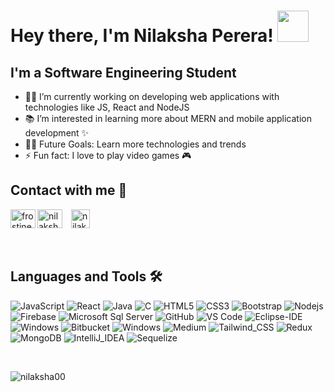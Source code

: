 # Hey there, I'm Nilaksha Perera! <img src="https://media.giphy.com/media/mGcNjsfWAjY5AEZNw6/giphy.gif" width="50">

## I'm a Software Engineering Student


- 👨‍💻 I’m currently working on developing web applications with technologies like JS, React and NodeJS
- 📚  I’m interested in learning more about MERN and mobile application development ✨
- 💪🏼 Future Goals: Learn more technologies and trends
- ⚡ Fun fact: I love to play video games 🎮

## Contact with me 📝


<a href="https://www.linkedin.com/in/nilaksha-perera-229184227/" target="blank"><img src="https://raw.githubusercontent.com/rahuldkjain/github-profile-readme-generator/master/src/images/icons/Social/linked-in-alt.svg" alt="nilaksha perera" height="30" width="40" /></a>
[<img align="left" alt="frostine.00 | Instagram" width="40px" src="https://raw.githubusercontent.com/rahuldkjain/github-profile-readme-generator/master/src/images/icons/Social/instagram.svg" height="30" width="40" />][instagram]
<a href="https://medium.com/@Nilaksha00/" target="blank"><img src="https://image.winudf.com/v2/image1/Y29tLm1lZGl1bS5yZWFkZXJfaWNvbl8xNjAzMTIyMzM3XzA2Mw/icon.png?w=&fakeurl=1" alt="nilaksha perera" height="30" width="30" style="margin-left: 10px" /></a>

 <br/>

## Languages and Tools 🛠 
![JavaScript](https://img.shields.io/badge/JavaScript-F7DF1E?style=for-the-badge&logo=javascript&logoColor=black)
![React](https://img.shields.io/badge/React-20232A?style=for-the-badge&logo=react&logoColor=61DAFB)
![Java](https://img.shields.io/badge/Java-ED8B00?style=for-the-badge&logo=java&logoColor=white)
![C](https://img.shields.io/badge/C-00599C?style=for-the-badge&logo=c&logoColor=white)
![HTML5](	https://img.shields.io/badge/HTML5-E34F26?style=for-the-badge&logo=html5&logoColor=white)
![CSS3](https://img.shields.io/badge/CSS3-1572B6?style=for-the-badge&logo=css3&logoColor=white)
![Bootstrap](https://img.shields.io/badge/Bootstrap-563D7C?style=for-the-badge&logo=bootstrap&logoColor=white)
![Nodejs](https://img.shields.io/badge/Node.js-43853D?style=for-the-badge&logo=node.js&logoColor=white)
![Firebase](https://img.shields.io/badge/-Firebase-FFCA28?style=flat-square&logo=firebase&logoColor=ffffff)
![Microsoft Sql Server](https://img.shields.io/badge/MySQL-00000F?style=for-the-badge&logo=mysql&logoColor=white)
![GitHub](https://img.shields.io/badge/GitHub-100000?style=for-the-badge&logo=github&logoColor=white)
![VS Code](https://img.shields.io/badge/Visual_Studio_Code-0078D4?style=for-the-badge&logo=visual%20studio%20code&logoColor=white)
![Eclipse-IDE](https://img.shields.io/badge/Eclipse-2C2255?style=for-the-badge&logo=eclipse&logoColor=white)
![Windows](http://img.shields.io/badge/-Windows-0078D6?style=flat-square&logo=windows&logoColor=ffffff)
![Bitbucket](https://img.shields.io/badge/Bitbucket-0747a6?style=for-the-badge&logo=bitbucket&logoColor=white)
![Windows](https://img.shields.io/badge/Windows-0078D6?style=for-the-badge&logo=windows&logoColor=white)
![Medium](https://img.shields.io/badge/Medium-12100E?style=for-the-badge&logo=medium&logoColor=white)
![Tailwind_CSS](https://img.shields.io/badge/Tailwind_CSS-38B2AC?style=for-the-badge&logo=tailwind-css&logoColor=white)
![Redux](https://img.shields.io/badge/Redux-593D88?style=for-the-badge&logo=redux&logoColor=white)
![MongoDB](https://img.shields.io/badge/MongoDB-4EA94B?style=for-the-badge&logo=mongodb&logoColor=white)
![IntelliJ_IDEA](https://img.shields.io/badge/IntelliJ_IDEA-000000.svg?style=for-the-badge&logo=intellij-idea&logoColor=white)
![Sequelize](https://img.shields.io/badge/Sequelize-52B0E7?style=for-the-badge&logo=Sequelize&logoColor=white)


[instagram]: https://www.instagram.com/frostine.00
<!--
### Blogs posts
<!-- BLOG-POST-LIST:START -->
<!-- BLOG-POST-LIST:END -->

<!-- <h3 align="left">Connect with me:</h3>
<p align="left">

<a href="https://instagram.com/frostine.00" target="blank"><img align="center" src="https://raw.githubusercontent.com/rahuldkjain/github-profile-readme-generator/master/src/images/icons/Social/instagram.svg" alt="frostine.00" height="30" width="40" /></a>
<a href="https://medium.com/@nilaksha00" target="blank"><img align="center" src="https://raw.githubusercontent.com/rahuldkjain/github-profile-readme-generator/master/src/images/icons/Social/medium.svg" alt="@nilaksha00" height="30" width="40" /></a>
</p>
 -->

<br/>

<p><img align="center" src="https://github-readme-streak-stats.herokuapp.com/?user=nilaksha00&" alt="nilaksha00" /></p>
